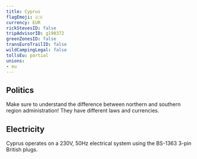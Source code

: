 ```yaml
---
title: Cyprus
flagEmoji: 🇨🇾
currency: EUR
rickStevesID: false
tripAdvisorID: g190372
greenZonesID: false
transEuroTrailID: false
wildCampingLegal: false
tollsEu: partial
unions:
- eu
---
```


## Politics

Make sure to understand the difference between northern and southern region administration! They have different laws and currencies.

## Electricity

Cyprus operates on a 230V, 50Hz electrical system using the BS-1363 3-pin British plugs.
